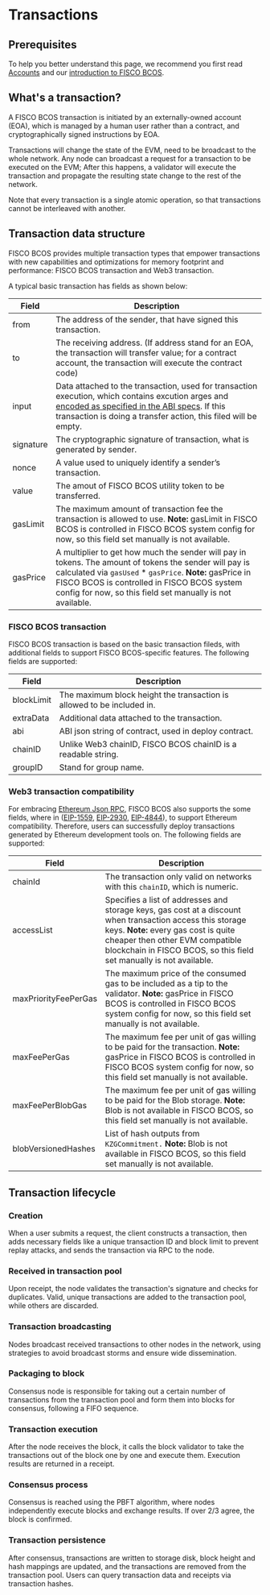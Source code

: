 # Transactions

## Prerequisites

To help you better understand this page, we recommend you first read [Accounts](./accounts.md) and our [introduction to FISCO BCOS](https://docs.potos.hk/en/latest/concepts/index.html#what-is-fisco-bcos).

## What's a transaction?

A FISCO BCOS transaction is initiated by an externally-owned account (EOA), which is managed by a human user rather than a contract, and cryptographically signed instructions by EOA.

Transactions will change the state of the EVM, need to be broadcast to the whole network. Any node can broadcast a request for a transaction to be executed on the EVM; After this happens, a validator will execute the transaction and propagate the resulting state change to the rest of the network.

Note that every transaction is a single atomic operation, so that transactions cannot be interleaved with another.

## Transaction data structure

FISCO BCOS provides multiple transaction types that empower transactions with new capabilities and optimizations for memory footprint and performance: FISCO BCOS transaction and Web3 transaction.

A typical basic transaction has fields as shown below:

| Field     | Description                                                                                                                                                                                                                                                                                                        |
|-----------|--------------------------------------------------------------------------------------------------------------------------------------------------------------------------------------------------------------------------------------------------------------------------------------------------------------------|
| from      | The address of the sender, that have signed this transaction.                                                                                                                                                                                                                                                      |
| to        | The receiving address. (If address stand for an EOA, the transaction will transfer value; for a contract account, the transaction will execute the contract code)                                                                                                                                                  |
| input     | Data attached to the transaction, used for transaction execution, which contains excution arges and [encoded as specified in the ABI specs](https://docs.soliditylang.org/en/latest/abi-spec.html#formal-specification-of-the-encoding). If this transaction is doing a transfer action, this filed will be empty. |
| signature | The cryptographic signature of transaction, what is generated by sender.                                                                                                                                                                                                                                           |
| nonce     | A value used to uniquely identify a sender’s transaction.                                                                                                                                                                                                                                                          |
| value     | The amout of FISCO BCOS utility token to be transferred.                                                                                                                                                                                                                                                                |
| gasLimit  | The maximum amount of transaction fee the transaction is allowed to use. **Note:** gasLimit in FISCO BCOS is controlled in FISCO BCOS system config for now, so this field set manually is not available.                                                                                                                    |
| gasPrice  | A multiplier to get how much the sender will pay in tokens. The amount of tokens the sender will pay is calculated via `gasUsed` * `gasPrice`. **Note:** gasPrice in FISCO BCOS is controlled in FISCO BCOS system config for now, so this field set manually is not available.                                              |

### FISCO BCOS transaction

FISCO BCOS transaction is based on the basic transaction fileds, with additional fields to support FISCO BCOS-specific features. The following fields are supported:

| Field      | Description                                                  |
| ---------- | ------------------------------------------------------------ |
| blockLimit | The maximum block height the transaction is allowed to be included in. |
| extraData  | Additional data attached to the transaction.                 |
| abi        | ABI json string of contract, used in deploy contract.        |
| chainID    | Unlike Web3 chainID, FISCO BCOS chainID is a readable string.     |
| groupID    | Stand for group name.                                        |

### Web3 transaction compatibility

For embracing [Ethereum Json RPC](https://ethereum.org/en/developers/docs/apis/json-rpc/#json-rpc-methods), FISCO BCOS also supports the some fields, where in ([EIP-1559](https://eips.ethereum.org/EIPS/eip-1559), [EIP-2930](https://eips.ethereum.org/EIPS/eip-2930), [EIP-4844](https://eips.ethereum.org/EIPS/eip-4844)), to support Ethereum compatibility. Therefore, users can successfully deploy transactions generated by Ethereum development tools on. The following fields are supported:

| Field                | Description                                                  |
| -------------------- | ------------------------------------------------------------ |
| chainId              | The transaction only valid on networks with this `chainID`, which is numeric. |
| accessList           | Specifies a list of addresses and storage keys, gas cost at a discount when transaction access this storage keys. **Note:** every gas cost is quite cheaper then other EVM compatible blockchain in FISCO BCOS, so this field set manually is not available. |
| maxPriorityFeePerGas | The maximum price of the consumed gas to be included as a tip to the validator.  **Note:** gasPrice in FISCO BCOS is controlled in FISCO BCOS system config for now, so this field set manually is not available. |
| maxFeePerGas         | The maximum fee per unit of gas willing to be paid for the transaction.  **Note:** gasPrice in FISCO BCOS is controlled in FISCO BCOS system config for now, so this field set manually is not available. |
| maxFeePerBlobGas     | The maximum fee per unit of gas willing to be paid for the Blob storage.  **Note:** Blob is not available in FISCO BCOS, so this field set manually is not available. |
| blobVersionedHashes  | List of hash outputs from `KZGCommitment.`  **Note:** Blob is not available in FISCO BCOS, so this field set manually is not available. |

## Transaction lifecycle

### Creation

When a user submits a request, the client constructs a transaction, then adds necessary fields like a unique transaction ID and block limit to prevent replay attacks, and sends the transaction via RPC to the node.

### Received in transaction pool

Upon receipt, the node validates the transaction's signature and checks for duplicates. Valid, unique transactions are added to the transaction pool, while others are discarded.

### Transaction broadcasting

Nodes broadcast received transactions to other nodes in the network, using strategies to avoid broadcast storms and ensure wide dissemination.

### Packaging to block

Consensus node is responsible for taking out a certain number of transactions from the transaction pool and form them into blocks for consensus, following a FIFO sequence.

### Transaction execution

After the node receives the block, it calls the block validator to take the transactions out of the block one by one and execute them. Execution results are returned in a receipt.

### Consensus process

Consensus is reached using the PBFT algorithm, where nodes independently execute blocks and exchange results. If over 2/3 agree, the block is confirmed.

### Transaction persistence

After consensus, transactions are written to storage disk, block height and hash mappings are updated, and the transactions are removed from the transaction pool. Users can query transaction data and receipts via transaction hashes.
